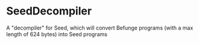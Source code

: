 # SeedDecompiler
A "decompiler" for Seed, which will convert Befunge programs (with a max length of 624 bytes) into Seed programs
